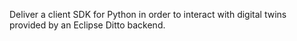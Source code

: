 Deliver a client SDK for Python in order to interact with digital twins provided by an Eclipse Ditto backend.